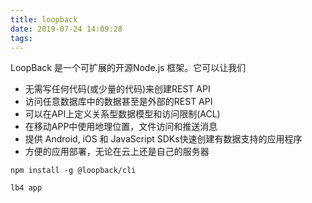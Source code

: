 ```yaml
---
title: loopback
date: 2019-07-24 14:09:28
tags:
---
```

LoopBack 是一个可扩展的开源Node.js 框架。它可以让我们<br>
+ 无需写任何代码(或少量的代码)来创建REST API
+ 访问任意数据库中的数据甚至是外部的REST API
+ 可以在API上定义关系型数据模型和访问限制(ACL)
+ 在移动APP中使用地理位置，文件访问和推送消息
+ 提供 Android, iOS 和 JavaScript SDKs快速创建有数据支持的应用程序
+ 方便的应用部署，无论在云上还是自己的服务器

```
npm install -g @loopback/cli
```
```
lb4 app
```